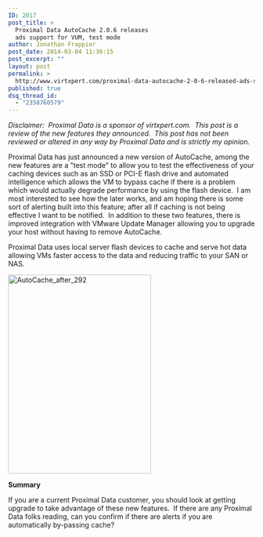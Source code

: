 ```yaml
---
ID: 2017
post_title: >
  Proximal Data AutoCache 2.0.6 releases
  ads support for VUM, test mode
author: Jonathan Frappier
post_date: 2014-03-04 11:36:15
post_excerpt: ""
layout: post
permalink: >
  http://www.virtxpert.com/proximal-data-autocache-2-0-6-released-ads-support-vum-test-mode/
published: true
dsq_thread_id:
  - "2358760579"
---
```

<em>Disclaimer:  Proximal Data is a sponsor of virtxpert.com.  This post is a review of the new features they announced.  This post has not been reviewed or altered in any way by Proximal Data and is strictly my opinion.</em>

Proximal Data has just announced a new version of AutoCache, among the new features are a "test mode" to allow you to test the effectiveness of your caching devices such as an SSD or PCI-E flash drive and automated intelligence which allows the VM to bypass cache if there is a problem which would actually degrade performance by using the flash device.  I am most interested to see how the later works, and am hoping there is some sort of alerting built into this feature; after all if caching is not being effective I want to be notified.  In addition to these two features, there is improved integration with VMware Update Manager allowing you to upgrade your host without having to remove AutoCache.

Proximal Data uses local server flash devices to cache and serve hot data allowing VMs faster access to the data and reducing traffic to your SAN or NAS.

<a href="http://www.virtxpert.com/wp-content/uploads/2014/03/AutoCache_after_292.png"><img class="aligncenter size-full wp-image-2018" alt="AutoCache_after_292" src="http://www.virtxpert.com/wp-content/uploads/2014/03/AutoCache_after_292.png" width="292" height="406" /></a>

<strong>Summary</strong>

If you are a current Proximal Data customer, you should look at getting upgrade to take advantage of these new features.  If there are any Proximal Data folks reading, can you confirm if there are alerts if you are automatically by-passing cache?